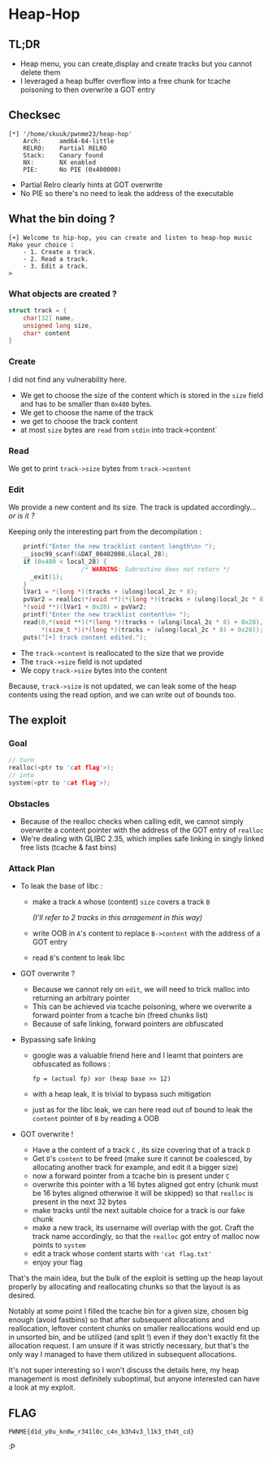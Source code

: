 # **Heap-Hop**


## **TL;DR**
- Heap menu, you can create,display and create tracks but you cannot delete them
- I leveraged a heap buffer overflow into a free chunk for tcache poisoning to then overwrite a GOT entry


## **Checksec**
```
[*] '/home/skuuk/pwnme23/heap-hop'
    Arch:     amd64-64-little
    RELRO:    Partial RELRO
    Stack:    Canary found
    NX:       NX enabled
    PIE:      No PIE (0x400000)
```
- Partial Relro clearly hints at GOT overwrite
- No PIE so there's no need  to leak the address of the executable

## **What the bin doing ?**
```
[+] Welcome to hip-hop, you can create and listen to heap-hop music
Make your choice :
	- 1. Create a track.
	- 2. Read a track.
	- 3. Edit a track.
> 
```
### **What objects are created ?**
```C
struct track = {
    char[32] name,
    unsigned long size,
    char* content
}
```
### **Create**
I did not find any vulnerability here.
- We get to choose the size of the content which is stored in the `size` field and has to be smaller than `0x480` bytes.
- We get to choose the name of the track
- we get to choose the track content 
- at most `size` bytes are `read` from `stdin` into track->content`

### **Read**
We get to print `track->size` bytes from `track->content`

### **Edit**
We provide a new content and its size.
The track is updated accordingly...
*or is it ?*

Keeping only the interesting part from the decompilation :
```C
    printf("Enter the new tracklist content length\n> ");
    __isoc99_scanf(&DAT_00402086,&local_28);
    if (0x480 < local_28) {
                    /* WARNING: Subroutine does not return */
      _exit(1);
    }
    lVar1 = *(long *)(tracks + (ulong)local_2c * 8);
    pvVar2 = realloc(*(void **)(*(long *)(tracks + (ulong)local_2c * 8) + 0x28),local_28);
    *(void **)(lVar1 + 0x28) = pvVar2;
    printf("Enter the new tracklist content\n> ");
    read(0,*(void **)(*(long *)(tracks + (ulong)local_2c * 8) + 0x28),
         *(size_t *)(*(long *)(tracks + (ulong)local_2c * 8) + 0x20));
    puts("[+] track content edited.");
```
- The `track->content` is reallocated to the size that we provide
- The `track->size` field is not updated
- We copy `track->size` bytes into the content

Because, `track->size` is not updated, we can leak some of the heap contents using the read option, and we can write out of bounds too.

## **The exploit**

### **Goal**
```C
// turn
realloc(<ptr to 'cat flag'>);
// into
system(<ptr to 'cat flag'>);
```

### **Obstacles**
- Because of the realloc checks when calling edit, we cannot simply overwrite a content pointer with the address of the GOT entry of `realloc`
- We're dealing with GLIBC 2.35, which implies safe linking in singly linked free lists (tcache & fast bins)

### **Attack Plan**
- To leak the base of libc :
    - make a track `A` whose (content) `size` covers a track `B` 

        *(I'll refer to 2 tracks in this arragement  in this way)*
    - write OOB in `A`'s content to replace `B->content` with the address of a GOT entry
    - read `B`'s content to leak libc

- GOT overwrite ?
    - Because we cannot rely on `edit`, we will need to trick malloc into returning an arbitrary pointer
    - This can be achieved via tcache poisoning, where we overwrite a forward pointer from a tcache bin (freed chunks list)
    - Because of safe linking, forward pointers are obfuscated

- Bypassing safe linking
    - google was a valuable friend here and I learnt that pointers are obfuscated as follows :

        `fp = (actual fp) xor (heap base >> 12)`
    - with a heap leak, it is trivial to bypass such mitigation
    - just as for the libc leak, we can here read out of bound to leak the `content` pointer of `B` by reading `A` OOB

-  GOT overwrite !
    - Have a the content of a track `C` , its size covering that of a track `D`
    - Get  `D`'s `content` to be freed (make sure it cannot be coalesced, by allocating another track for example, and edit it a bigger size)
    - now a forward pointer from a tcache bin is present under `C`
    - overwrite this pointer with a 16 bytes aligned got entry (chunk must be 16 bytes aligned otherwise it will be skipped)
    so that `realloc` is present in the next 32 bytes
    - make tracks until the next suitable choice for a track is our fake chunk
    - make a new track, its username will overlap with the got. Craft the track name accordingly, so that the `realloc` got entry of malloc now points to `system`
    - edit a track whose content starts with `'cat flag.txt'`
    - enjoy your flag

That's the main idea, but the bulk of the exploit is setting up the heap layout properly by allocating and reallocating chunks so that the layout is as desired. 

Notably at some point I filled the tcache bin for a given size, chosen big enough (avoid fastbins) so that after subsequent allocations and reallocation, leftover content chunks on smaller reallocations would end up in unsorted bin, and be utilized (and split !) even if they don't exactly fit the allocation request. I am unsure if it was strictly necessary, but that's the only way I managed to have them utilized in subsequent allocations.

It's not super interesting so I won't discuss the details here, my heap management is most definitely suboptimal, but anyone interested can have a look at my exploit.

## **FLAG**
```
PWNME{d1d_y0u_kn0w_r341l0c_c4n_b3h4v3_l1k3_th4t_cd}
```
:P
